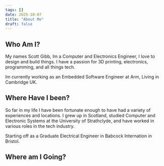 ```yaml
---
tags: []
date: 2025-10-07
title: "About Me"
draft: false
---
```



## Who Am I?

My names Scott Gibb, Im a Computer and Electronics Engineer, I love to design and build things. I have a passion for 3D printing, electronics, programming, and all things tech.

Im currently working as an Embedded Software Engineer at Arm, Living in Cambridge UK.

## Where Have I been?

So far in my life I have been fortunate enough to have had a variety of experiences and locations. I grew up in Scotland, studied Computer and Electronic Systems at the University of Strathclyde, and have worked in various roles in the tech industry.

Starting off as a Graduate Electrical Engineer in Babcock Internation in Bristol.

## Where am I Going?
